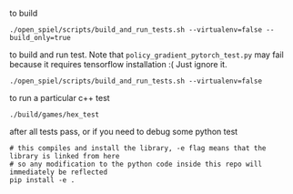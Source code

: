 to build
```
./open_spiel/scripts/build_and_run_tests.sh --virtualenv=false --build_only=true
```

to build and run test. Note that `policy_gradient_pytorch_test.py` may fail
because it requires tensorflow installation :( Just ignore it.
```
./open_spiel/scripts/build_and_run_tests.sh --virtualenv=false
```

to run a particular c++ test
```
./build/games/hex_test
```

after all tests pass, or if you need to debug some python test

```
# this compiles and install the library, -e flag means that the library is linked from here
# so any modification to the python code inside this repo will immediately be reflected
pip install -e .
```
